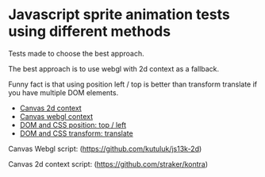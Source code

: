 # Javascript sprite animation tests using different methods

Tests made to choose the best approach.

The best approach is to use webgl with 2d context as a fallback.

Funny fact is that using position left / top is better than transform translate if you have multiple DOM elements.

- [Canvas 2d context](https://romualdk.github.io/ppu-test/canvas-2d.html)
- [Canvas webgl context](https://romualdk.github.io/ppu-test/canvas-webgl.html)
- [DOM and CSS position: top / left](https://romualdk.github.io/ppu-test/css-position.html)
- [DOM and CSS transform: translate](https://romualdk.github.io/ppu-test/css-transform.html)

Canvas Webgl script: (https://github.com/kutuluk/js13k-2d)

Canvas 2d context script: (https://github.com/straker/kontra)